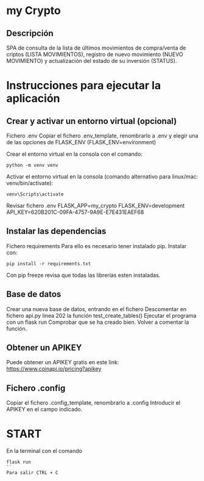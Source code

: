 # my Crypto

## Descripción
SPA de consulta de la lista de últimos movimientos de compra/venta de criptos (LISTA MOVIMIENTOS), registro de nuevo movimiento (NUEVO MOVIMIENTO) y actualización del estado de su inversión (STATUS).

# Instrucciones para ejecutar la aplicación 

## Crear y activar un entorno virtual (opcional)
Fichero .env
Copiar el fichero .env_template, renombrarlo a .env y elegir una de las opciones de FLASK_ENV (FLASK_ENV=environment)

Crear el entorno virtual en la consola con el comando:

```
python -m venv venv
```
Activar el entorno virtual en la consola 
(comando alternativo para linux/mac: venv/bin/activate):

```
venv\Scripts\activate
```

Revisar fichero .env
    FLASK_APP=my_crypto
    FLASK_ENV=development
    API_KEY=620B201C-09FA-4757-9A9E-E7E431EAEF68

## Instalar las dependencias
Fichero requirements
Para ello es necesario tener instalado pip.
Instalar con:

```
pip install -r requirements.txt
```

Con pip freeze revisa que todas las librerías esten instaladas.

## Base de datos
Crear una nueva base de datos, entrando en el fichero 
Descomentar en fichero api.py linea 202 la función 
    test_create_tables()
Ejecutar el programa con un flask run
Comprobar que se ha creado bien.
Volver a comentar la función.

## Obtener un APIKEY
Puede obtener un APIKEY gratis en este link: 
https://www.coinapi.io/pricing?apikey

## Fichero .config
Copiar el fichero .config_template, renombrarlo a .config
Introducir el APIKEY en el campo indicado.

# START
En la terminal con el comando

```
flask run
``
Para salir CTRL + C


